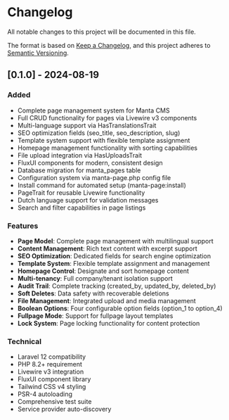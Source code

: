 # Changelog

All notable changes to this project will be documented in this file.

The format is based on [Keep a Changelog](https://keepachangelog.com/en/1.0.0/),
and this project adheres to [Semantic Versioning](https://semver.org/spec/v2.0.0.html).

## [0.1.0] - 2024-08-19

### Added

- Complete page management system for Manta CMS
- Full CRUD functionality for pages via Livewire v3 components
- Multi-language support via HasTranslationsTrait
- SEO optimization fields (seo_title, seo_description, slug)
- Template system support with flexible template assignment
- Homepage management functionality with sorting capabilities
- File upload integration via HasUploadsTrait
- FluxUI components for modern, consistent design
- Database migration for manta_pages table
- Configuration system via manta-page.php config file
- Install command for automated setup (manta-page:install)
- PageTrait for reusable Livewire functionality
- Dutch language support for validation messages
- Search and filter capabilities in page listings

### Features

- **Page Model**: Complete page management with multilingual support
- **Content Management**: Rich text content with excerpt support
- **SEO Optimization**: Dedicated fields for search engine optimization
- **Template System**: Flexible template assignment and management
- **Homepage Control**: Designate and sort homepage content
- **Multi-tenancy**: Full company/tenant isolation support
- **Audit Trail**: Complete tracking (created_by, updated_by, deleted_by)
- **Soft Deletes**: Data safety with recoverable deletions
- **File Management**: Integrated upload and media management
- **Boolean Options**: Four configurable option fields (option_1 to option_4)
- **Fullpage Mode**: Support for fullpage layout templates
- **Lock System**: Page locking functionality for content protection

### Technical

- Laravel 12 compatibility
- PHP 8.2+ requirement
- Livewire v3 integration
- FluxUI component library
- Tailwind CSS v4 styling
- PSR-4 autoloading
- Comprehensive test suite
- Service provider auto-discovery
